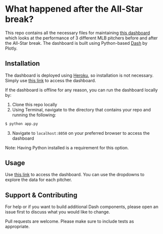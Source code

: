 # What happened after the All-Star break?

This repo contains all the necessary files for maintaining [this dashboard](https://all-star-break-dash.herokuapp.com/) which looks at the performance of 3 different MLB pitchers before and after the All-Star break. The dashboard is built using Python-based [Dash](https://plot.ly/dash/) by Plotly.

## Installation

The dashboard is deployed using [Heroku](https://dashboard.heroku.com/apps), so installation is not necessary. Simply use [this link](https://all-star-break-dash.herokuapp.com/) to access the dashboard.

If the dashboard is offline for any reason, you can run the dashboard locally by:

1. Clone this repo locally
2. Using Terminal, navigate to the directory that contains your repo and running the following:
```bash
$ python app.py
```
3. Navigate to ```localhost:8050``` on your preferred browser to access the dashboard

Note: Having Python installed is a requirement for this option.

## Usage

Use [this link](https://all-star-break-dash.herokuapp.com/) to access the dashboard. You can use the dropdowns to explore the data for each pitcher.

## Support & Contributing
For help or if you want to build additional Dash components, please open an issue first to discuss what you would like to change.

Pull requests are welcome. Please make sure to include tests as appropriate.
